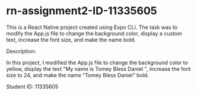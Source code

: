 # rn-assignment2-ID-11335605
This is a React Native project created using Expo CLI. The task was to modify the App.js file to change the background color, display a custom text, increase the font size, and make the name bold.

Description:

In this project, I modified the App.js file to change the background color to yellow, display the text "My name is Tomey Bless Daniel ", increase the font size to 24, and make the name "Tomey Bless Daniel" bold.

Student ID: 11335605
